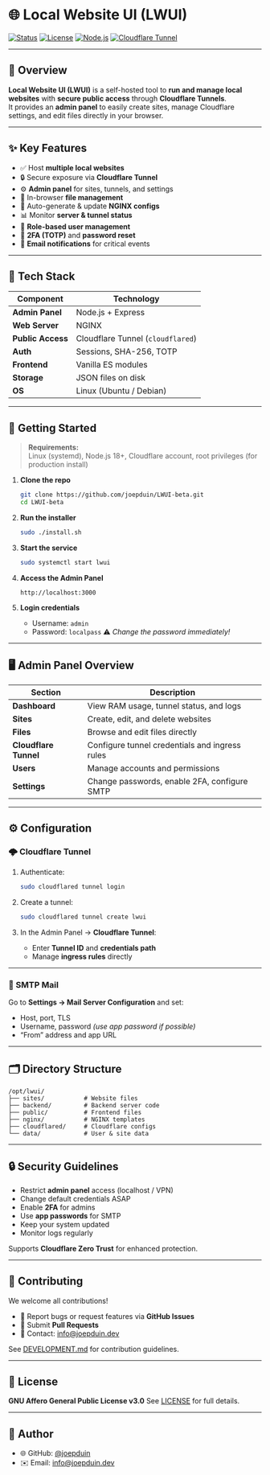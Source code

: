 # 🌐 Local Website UI (LWUI)

[![Status](https://img.shields.io/badge/status-active--development-orange?style=for-the-badge)]()
[![License](https://img.shields.io/badge/license-AGPLv3-blue?style=for-the-badge)](LICENSE)
[![Node.js](https://img.shields.io/badge/node-%3E%3D18.0.0-green?style=for-the-badge&logo=node.js)]()
[![Cloudflare Tunnel](https://img.shields.io/badge/Cloudflare-Tunnel-orange?style=for-the-badge&logo=cloudflare)]()

---

## 🧩 Overview

**Local Website UI (LWUI)** is a self-hosted tool to **run and manage local websites** with **secure public access** through **Cloudflare Tunnels**.  
It provides an **admin panel** to easily create sites, manage Cloudflare settings, and edit files directly in your browser.

---

## ✨ Key Features

- ✅ Host **multiple local websites**
- 🔒 Secure exposure via **Cloudflare Tunnel**
- ⚙️ **Admin panel** for sites, tunnels, and settings
- 📂 In-browser **file management**
- 🔄 Auto-generate & update **NGINX configs**
- 📊 Monitor **server & tunnel status**
- 👥 **Role-based user management**
- 🔐 **2FA (TOTP)** and **password reset**
- 📧 **Email notifications** for critical events

---

## 🧰 Tech Stack

| Component        | Technology                        |
|------------------|------------------------------------|
| **Admin Panel**  | Node.js + Express                  |
| **Web Server**   | NGINX                              |
| **Public Access**| Cloudflare Tunnel (`cloudflared`)  |
| **Auth**         | Sessions, SHA-256, TOTP            |
| **Frontend**     | Vanilla ES modules                 |
| **Storage**      | JSON files on disk                 |
| **OS**           | Linux (Ubuntu / Debian)            |

---

## 🚀 Getting Started

> **Requirements:**  
> Linux (systemd), Node.js 18+, Cloudflare account, root privileges (for production install)

1. **Clone the repo**
   ```bash
   git clone https://github.com/joepduin/LWUI-beta.git
   cd LWUI-beta

2. **Run the installer**

   ```bash
   sudo ./install.sh
   ```

3. **Start the service**

   ```bash
   sudo systemctl start lwui
   ```

4. **Access the Admin Panel**

   ```
   http://localhost:3000
   ```

5. **Login credentials**

   * Username: `admin`
   * Password: `localpass`
     ⚠️ *Change the password immediately!*

---


## 🖥️ Admin Panel Overview

| Section               | Description                                    |
| --------------------- | ---------------------------------------------- |
| **Dashboard**         | View RAM usage, tunnel status, and logs        |
| **Sites**             | Create, edit, and delete websites              |
| **Files**             | Browse and edit files directly                 |
| **Cloudflare Tunnel** | Configure tunnel credentials and ingress rules |
| **Users**             | Manage accounts and permissions                |
| **Settings**          | Change passwords, enable 2FA, configure SMTP   |

---

## ⚙️ Configuration

### 🌩️ Cloudflare Tunnel

1. Authenticate:

   ```bash
   sudo cloudflared tunnel login
   ```
2. Create a tunnel:

   ```bash
   sudo cloudflared tunnel create lwui
   ```
3. In the Admin Panel → **Cloudflare Tunnel**:

   * Enter **Tunnel ID** and **credentials path**
   * Manage **ingress rules** directly

---

### 📧 SMTP Mail

Go to **Settings → Mail Server Configuration** and set:

* Host, port, TLS
* Username, password *(use app password if possible)*
* “From” address and app URL

---


## 🗂️ Directory Structure

```
/opt/lwui/
├── sites/           # Website files
├── backend/         # Backend server code
├── public/          # Frontend files
├── nginx/           # NGINX templates
├── cloudflared/     # Cloudflare configs
└── data/            # User & site data
```

---

## 🔒 Security Guidelines

* Restrict **admin panel** access (localhost / VPN)
* Change default credentials ASAP
* Enable **2FA** for admins
* Use **app passwords** for SMTP
* Keep your system updated
* Monitor logs regularly

Supports **Cloudflare Zero Trust** for enhanced protection.

---

## 🤝 Contributing

We welcome all contributions!

* 🐛 Report bugs or request features via **GitHub Issues**
* 🔧 Submit **Pull Requests**
* 📩 Contact: [info@joepduin.dev](mailto:info@joepduin.dev)

See [DEVELOPMENT.md](DEVELOPMENT) for contribution guidelines.

---

## 📜 License

**GNU Affero General Public License v3.0**
See [LICENSE](LICENSE) for full details.

---

## 👤 Author

* 🌐 GitHub: [@joepduin](https://github.com/joepduin)
* ✉️ Email: [info@joepduin.dev](mailto:info@joepduin.dev)

